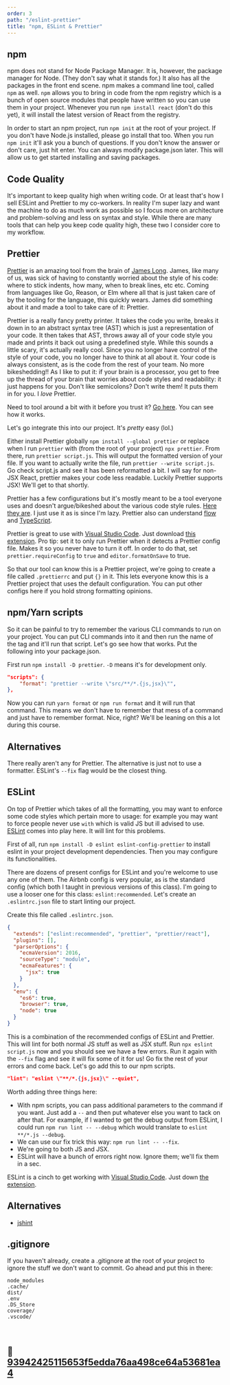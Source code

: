 ```yaml
---
order: 3
path: "/eslint-prettier"
title: "npm, ESLint & Prettier"
---
```


## npm

npm does not stand for Node Package Manager. It is, however, the package manager for Node. (They don't say what it stands for.) It also has all the packages in the front end scene. npm makes a command line tool, called `npm` as well. `npm` allows you to bring in code from the npm registry which is a bunch of open source modules that people have written so you can use them in your project. Whenever you run `npm install react` (don't do this yet), it will install the latest version of React from the registry.

In order to start an npm project, run `npm init` at the root of your project. If you don't have Node.js installed, please go install that too. When you run `npm init` it'll ask you a bunch of questions. If you don't know the answer or don't care, just hit enter. You can always modify package.json later. This will allow us to get started installing and saving packages.

## Code Quality

It's important to keep quality high when writing code. Or at least that's how I sell ESLint and Prettier to my co-workers. In reality I'm super lazy and want the machine to do as much work as possible so I focus more on architecture and problem-solving and less on syntax and style. While there are many tools that can help you keep code quality high, these two I consider core to my workflow.

## Prettier

[Prettier][prettier] is an amazing tool from the brain of [James Long][jlongster]. James, like many of us, was sick of having to constantly worried about the style of his code: where to stick indents, how many, when to break lines, etc etc. Coming from languages like Go, Reason, or Elm where all that is just taken care of by the tooling for the language, this quickly wears. James did something about it and made a tool to take care of it: Prettier.

Prettier is a really fancy pretty printer. It takes the code you write, breaks it down in to an abstract syntax tree (AST) which is just a representation of your code. It then takes that AST, throws away all of your code style you made and prints it back out using a predefined style. While this sounds a little scary, it's actually really cool. Since you no longer have control of the style of your code, you no longer have to think at all about it. Your code is always consistent, as is the code from the rest of your team. No more bikeshedding!! As I like to put it: if your brain is a processor, you get to free up the thread of your brain that worries about code styles and readability: it just happens for you. Don't like semicolons? Don't write them! It puts them in for you. I _love_ Prettier.

Need to tool around a bit with it before you trust it? [Go here][prettier-playground]. You can see how it works.

Let's go integrate this into our project. It's _pretty_ easy (lol.)

Either install Prettier globally `npm install --global prettier` or replace when I run `prettier` with (from the root of your project) `npx prettier`. From there, run `prettier script.js`. This will output the formatted version of your file. If you want to actually write the file, run `prettier --write script.js`. Go check script.js and see it has been reformatted a bit. I will say for non-JSX React, prettier makes your code less readable. Luckily Prettier supports JSX! We'll get to that shortly.

Prettier has a few configurations but it's mostly meant to be a tool everyone uses and doesn't argue/bikeshed about the various code style rules. [Here they are][prettier-options]. I just use it as is since I'm lazy. Prettier also can understand [flow][flow] and [TypeScript][ts].

Prettier is great to use with [Visual Studio Code][vscode]. Just download [this extension][vscode-prettier]. Pro tip: set it to only run Prettier when it detects a Prettier config file. Makes it so you never have to turn it off. In order to do that, set `prettier.requireConfig` to `true` and `editor.formatOnSave` to true.

So that our tool can know this is a Prettier project, we're going to create a file called `.prettierrc` and put `{}` in it. This lets everyone know this is a Prettier project that uses the default configuration. You can put other configs here if you hold strong formatting opinions.

## npm/Yarn scripts

So it can be painful to try to remember the various CLI commands to run on your project. You can put CLI commands into it and then run the name of the tag and it'll run that script. Let's go see how that works. Put the following into your package.json.

First run `npm install -D prettier`. `-D` means it's for development only.

```json
"scripts": {
	"format": "prettier --write \"src/**/*.{js,jsx}\"",
},
```

Now you can run `yarn format` or `npm run format` and it will run that command. This means we don't have to remember that mess of a command and just have to remember format. Nice, right? We'll be leaning on this a lot during this course.

## Alternatives

There really aren't any for Prettier. The alternative is just not to use a formatter. ESLint's `--fix` flag would be the closest thing.

## ESLint

On top of Prettier which takes of all the formatting, you may want to enforce some code styles which pertain more to usage: for example you may want to force people never use `with` which is valid JS but ill advised to use. [ESLint][eslint] comes into play here. It will lint for this problems.

First of all, run `npm install -D eslint eslint-config-prettier` to install eslint in your project development dependencies. Then you may configure its functionalities.

There are dozens of present configs for ESLint and you're welcome to use any one of them. The Airbnb config is very popular, as is the standard config (which both I taught in previous versions of this class). I'm going to use a looser one for this class: `eslint:recommended`. Let's create an `.eslintrc.json` file to start linting our project.

Create this file called `.eslintrc.json`.

```json
{
  "extends": ["eslint:recommended", "prettier", "prettier/react"],
  "plugins": [],
  "parserOptions": {
    "ecmaVersion": 2016,
    "sourceType": "module",
    "ecmaFeatures": {
      "jsx": true
    }
  },
  "env": {
    "es6": true,
    "browser": true,
    "node": true
  }
}
```

This is a combination of the recommended configs of ESLint and Prettier. This will lint for both normal JS stuff as well as JSX stuff. Run `npx eslint script.js` now and you should see we have a few errors. Run it again with the `--fix` flag and see it will fix some of it for us! Go fix the rest of your errors and come back. Let's go add this to our npm scripts.

```json
"lint": "eslint \"**/*.{js,jsx}\" --quiet",
```

Worth adding three things here:

- With npm scripts, you can pass additional parameters to the command if you want. Just add a `--` and then put whatever else you want to tack on after that. For example, if I wanted to get the debug output from ESLint, I could run `npm run lint -- --debug` which would translate to `eslint **/*.js --debug`.
- We can use our fix trick this way: `npm run lint -- --fix`.
- We're going to both JS and JSX.
- ESLint will have a bunch of errors right now. Ignore them; we'll fix them in a sec.

ESLint is a cinch to get working with [Visual Studio Code][vscode]. Just down [the extension][vscode-eslint].

## Alternatives

- [jshint][jshint]

## .gitignore

If you haven't already, create a .gitignore at the root of your project to ignore the stuff we don't want to commit. Go ahead and put this in there:

```
node_modules
.cache/
dist/
.env
.DS_Store
coverage/
.vscode/
```

&nbsp;

## 🌳 [93942425115653f5edda76aa498ce64a53681ea4](https://github.com/btholt/complete-intro-to-react-v5/commit/93942425115653f5edda76aa498ce64a53681ea4)

&nbsp;

[jlongster]: https://twitter.com/jlongster
[prettier]: https://github.com/prettier/prettier
[prettier-playground]: https://prettier.github.io/prettier/
[prettier-options]: https://github.com/prettier/prettier#api
[flow]: https://flow.org/
[prettier-ide]: https://github.com/prettier/prettier#editor-integration
[airbnb]: https://github.com/airbnb/javascript
[sl]: http://sublimelinter.readthedocs.io/en/latest/
[slce]: https://github.com/roadhump/SublimeLinter-eslint
[ts]: https://www.typescriptlang.org/
[vscode]: https://code.visualstudio.com/?WT.mc_id=reactintro-github-brholt
[vscode-eslint]: https://marketplace.visualstudio.com/items?itemName=dbaeumer.vscode-eslint&WT.mc_id=reactintro-github-brholt
[vscode-prettier]: https://marketplace.visualstudio.com/items?itemName=esbenp.prettier-vscode&WT.mc_id=reactintro-github-brholt
[eslint]: https://eslint.org
[jshint]: http://jshint.com/
